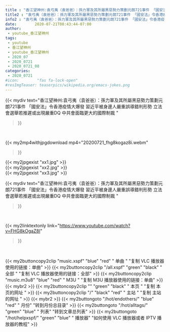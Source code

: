 ```yaml
---
title : "香江望神州:袁弓夷（袁爸爸）：孫力軍及其所屬黑惡勢力策劃元朗721事件 「國安法」令香港疫情大爆發 習近平被身邊人嚴重誤導錯判形勢 立法會選舉若推遲或出現嚴重DQ 中共會面臨更大的國際制裁 "
title2 : "袁弓夷（袁爸爸）：孫力軍及其所屬黑惡勢力策劃元朗721事件 「國安法」令香港疫情大爆發 習近平被身邊人嚴重誤導錯判形勢 立法會選舉若推遲或出現嚴重DQ 中共會面臨更大的國際制裁 "
info2 : "袁弓夷（袁爸爸）：孫力軍及其所屬黑惡勢力策劃元朗721事件 「國安法」令香港疫情大爆發 習近平被身邊人嚴重誤導錯判形勢 立法會選舉若推遲或出現嚴重DQ 中共會面臨更大的國際制裁 "
date:        2020-07-21T08:43:44-07:00
author:
 - youtube_香江望神州
tags:
 - youtube
 - 香江望神州
 - youtube_香江望神州
 - 2020_07
 - 2020_0721
 - 2020_0721_08
categories:
 - 2020_0721
#icon:        "fas fa-lock-open"
#resImgTeaser: teaserpics/wikipedia.org/emacs-jokes.png
---
```


{{< mydiv text="香江望神州:袁弓夷（袁爸爸）：孫力軍及其所屬黑惡勢力策劃元朗721事件 「國安法」令香港疫情大爆發 習近平被身邊人嚴重誤導錯判形勢 立法會選舉若推遲或出現嚴重DQ 中共會面臨更大的國際制裁 "
>}}
<br>


{{< my2mp4withjpgdownload mp4="20200721_fhg8kogaz8i.webm"
>}}

{{< my2jpgexist "xx1.jpg" >}}<br>
{{< my2jpgexist "xx2.jpg" >}}<br>
{{< my2jpgexist "xx3.jpg" >}}<br>



{{< mydiv text="香江望神州:袁弓夷（袁爸爸）：孫力軍及其所屬黑惡勢力策劃元朗721事件 「國安法」令香港疫情大爆發 習近平被身邊人嚴重誤導錯判形勢 立法會選舉若推遲或出現嚴重DQ 中共會面臨更大的國際制裁 "
>}}
<br>

{{< my2linktextonly link="https://www.youtube.com/watch?v=FHG8kOgaZ8I"
>}}


<br>

{{< my2buttoncopy2clip "music.xspf"        "blue"   "red"    " 单曲 "  "复制 VLC 播放器使用的链接：单曲" >}} {{< my2buttoncopy2clip "/all.xspf"         "green"  "black"  " 全部 "  "复制 VLC 播放器使用的链接：全部" >}} {{< my2buttoncopy2clip "music.m3u8"        "blue"   "red"    " M3U  "    "复制 M3U 播放器使用的链接：单曲" >}} {{< mybr2 >}} {{< my2buttoncopy2clip ""                  "green"  "black"  " 本页 "    "复制 本页的网址 " >}} {{< my2buttoncopy2clip "/"                 "black"  "red"    " 主站 "    "复制 主站的网址 " >}} {{< mybr2 >}} {{< my2buttongoto      "/hot/endothers/"   "blue"   "red"    " 月份"   "转到月份总目录" >}} {{< my2buttongoto      "/hot/alltags/"     "green"  "blue"   " 列表"   "转到文章总列表" >}} {{< my2buttongoto      "/hot/helpxspf/"    "green"  "blue"   " 播放器" "如何使用 VLC 播放器或者 IPTV 播放器的教程" >}} 

